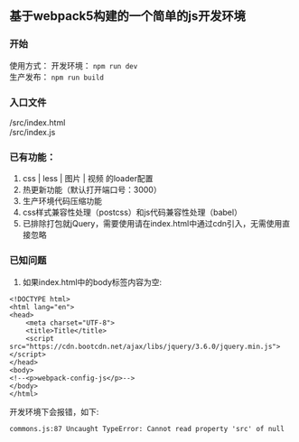 ## 基于webpack5构建的一个简单的js开发环境
### 开始
使用方式：
开发环境： `npm run dev`  
生产发布： `npm run build`

### 入口文件
/src/index.html  
/src/index.js  

### 已有功能：
1. css | less | 图片 | 视频 的loader配置
2. 热更新功能（默认打开端口号：3000）
3. 生产环境代码压缩功能
4. css样式兼容性处理（postcss）和js代码兼容性处理（babel）
5. 已排除打包就jQuery，需要使用请在index.html中通过cdn引入，无需使用直接忽略


### 已知问题
1. 如果index.html中的body标签内容为空:  
```
<!DOCTYPE html>
<html lang="en">
<head>
    <meta charset="UTF-8">
    <title>Title</title>
    <script src="https://cdn.bootcdn.net/ajax/libs/jquery/3.6.0/jquery.min.js"></script>
</head>
<body>
<!--<p>webpack-config-js</p>-->
</body>
</html>

```
开发环境下会报错，如下:  
```
commons.js:87 Uncaught TypeError: Cannot read property 'src' of null
```

